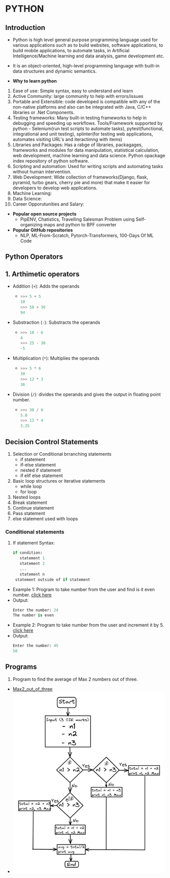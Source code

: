 # PYTHON
## Introduction
- Python is high level general purpose programming language used for various applications such as to build websites, software applications, to build mobile applications, to automate tasks, in Artificial Intelligence/Machine learning and data analysis, game development etc.
- It is an object-oriented, high-level programming language with built-in data structures and dynamic semantics.

- **Why to learn python** 
1. Ease of use: Simple syntax, easy to understand and learn
2. Active Community: large community to help with errors/issues 
3. Portable and Extensible: code developed is compatible with any of the non-native platforms and also can be integrated with Java, C/C++ libraries or .Net Components.
4. Testing frameworks: Many built-in testing frameworks to help in debugging and speeding up workflows. Tools/Framework supported by python - Selenium(run test scripts to automate tasks), pytest(functional, integrational and unit testing), splinter(for testing web applications, automates visiting URL's and iteractimng with items)
5. Libraries and Packages: Has a rabge of libraries, packagages, frameworks and modules for data manipulation, statistical calculation, web development, machine learning and data science. Python opackage index repository of python software.
6. Scripting and automation: Used for writing scripts and automating tasks without human intervention.
7. Web Development: Wide collection of frameworks(Django, flask, pyramid, turbo gears, cherry pie and more) that make it easier for developers to develop web applications. 
8. Machine Learning: 
9. Data Science: 
10. Career Opporutunities and Salary: 
- **Popular open source projects**
  - PipENV, Chatistics, Travelling Salesman Problem using Self-organizing maps and python to BPF converter
- **Popular GitHub repositories**
  - NLP, ML-From-Scratch, Pytorch-Transformers, 100-Days Of ML Code
## Python Operators
## 1. Arthimetic operators
- Addition (`+`): Adds the operands 
  - ```python
    >>> 5 + 5
    10
    >>> 58 + 36
    94
    ```
- Substraction (`-`): Substracts the operands
  - ```python
    >>> 10 - 6
    4
    >>> 25 - 30
    -5
    ```
- Multiplication (`*`): Multiplies the operands
  - ``` python
    >>> 5 * 6 
    30
    >>> 12 * 3
    36
    ```
- Division (`/`): divides the operands and gives the output in floating point number.
  - ``` python
    >>> 30 / 6 
    5.0
    >>> 13 * 4
    3.25
    ```
  
## Decision Control Statements
1. Selection or Conditional brranching statements
   - if statement
   - if-else statement
   - nested if statement
   - if elif else statement
2. Basic loop structures or iterative statements
   - while loop
   - for loop
3. Nested loops
4. Break statement
5. Continue statement
6. Pass statement
7. else statement used with loops
  
### Conditional statements
1. If statement
   Syntax:
   ``` python
   if condition:
      statement 1
      statement 2
      ...
      statement n
    statement outside of if statement
    ```
- Example 1: Program to take number from the user and find is it even number. [click here](Programs/evennumber.py) 
- Output:
    ```python
    Enter the number: 24
    The number is even
    ```
- Example 2: Program to take number from the user and increment it by 5. [click here](Programs/increment.py)
- Output:
  ``` python
  Enter the number: 45
  50
  ```

## Programs
1. Program to find the average of Max 2 numbers out of three.
  - [Max2_out_of_three](Programs/max_2_out_of_2.py)
  - ![Flowchart](assests/max_2_out_of_3.png)    
